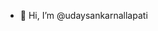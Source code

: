 - 👋 Hi, I’m @udaysankarnallapati


<!---
udaysankarnallapati/udaysankarnallapati is a ✨ special ✨ repository because its `README.md` (this file) appears on your GitHub profile.
You can click the Preview link to take a look at your changes.
--->
